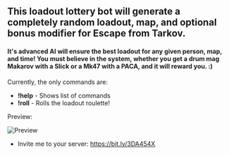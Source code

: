 ## This loadout lottery bot will generate a completely random loadout, map, and optional bonus modifier for Escape from Tarkov.

#### It's advanced AI will ensure the best loadout for any given person, map, and time! You must believe in the system, whether you get a drum mag Makarov with a Slick or a Mk47 with a PACA, and it will reward you. :)

Currently, the only commands are: 
- **!help** - Shows list of commands
- **!roll** - Rolls the loadout roulette!

Preview:

![Preview](https://i.imgur.com/LXAPov7.png)

- Invite me to your server: https://bit.ly/3DA454X
